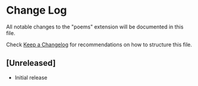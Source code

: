 # Change Log

All notable changes to the "poems" extension will be documented in this file.

Check [Keep a Changelog](http://keepachangelog.com/) for recommendations on how to structure this file.

## [Unreleased]

- Initial release